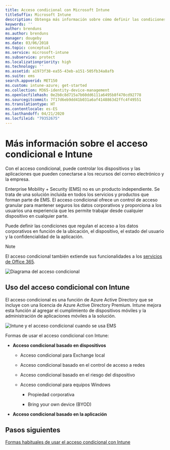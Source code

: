 ```yaml
---
title: Acceso condicional con Microsoft Intune
titleSuffix: Microsoft Intune
description: Obtenga más información sobre cómo definir las condiciones que deben cumplir los usuarios, los dispositivos y las aplicaciones para acceder a los recursos de la empresa en Microsoft Intune.
keywords: ''
author: brenduns
ms.author: brenduns
manager: dougeby
ms.date: 03/06/2018
ms.topic: conceptual
ms.service: microsoft-intune
ms.subservice: protect
ms.localizationpriority: high
ms.technology: ''
ms.assetid: a1973f38-ea55-43eb-a151-505fb34a8afb
ms.suite: ems
search.appverid: MET150
ms.custom: intune-azure; get-started
ms.collection: M365-identity-device-management
ms.openlocfilehash: 0e2b8c8d715a7b60dd6111a6495b8f470cd92778
ms.sourcegitcommit: 7f17d6eb9dd41b031a6af4148863d2ffc4f49551
ms.translationtype: HT
ms.contentlocale: es-ES
ms.lasthandoff: 04/21/2020
ms.locfileid: "79352675"
---
```

# <a name="learn-about-conditional-access-and-intune"></a>Más información sobre el acceso condicional e Intune

Con el acceso condicional, puede controlar los dispositivos y las aplicaciones que pueden conectarse a los recursos del correo electrónico y la empresa. 

Enterprise Mobility + Security (EMS) no es un producto independiente. Se trata de una solución incluida en todos los servicios y productos que forman parte de EMS. El acceso condicional ofrece un control de acceso granular para mantener seguros los datos corporativos y proporciona a los usuarios una experiencia que les permite trabajar desde cualquier dispositivo en cualquier parte.

Puede definir las condiciones que regulan el acceso a los datos corporativos en función de la ubicación, el dispositivo, el estado del usuario y la confidencialidad de la aplicación.

> [!NOTE]
> El acceso condicional también extiende sus funcionalidades a los [servicios de Office 365](https://docs.microsoft.com/office365/enterprise/office-365-client-support-conditional-access).

![Diagrama del acceso condicional](./media/conditional-access/ca-diagram-1.png)

## <a name="use-conditional-access-with-intune"></a>Uso del acceso condicional con Intune

El acceso condicional es una función de Azure Active Directory que se incluye con una licencia de Azure Active Directory Premium. Intune mejora esta función al agregar el cumplimiento de dispositivos móviles y la administración de aplicaciones móviles a la solución. 

![Intune y el acceso condicional cuando se usa EMS](./media/conditional-access/intune-with-ca-1.png)

Formas de usar el acceso condicional con Intune:

- **Acceso condicional basado en dispositivos**

  - Acceso condicional para Exchange local

  - Acceso condicional basado en el control de acceso a redes

  - Acceso condicional basado en el riesgo del dispositivo

  - Acceso condicional para equipos Windows

    - Propiedad corporativa

    - Bring your own device (BYOD)

- **Acceso condicional basado en la aplicación**

## <a name="next-steps"></a>Pasos siguientes

[Formas habituales de usar el acceso condicional con Intune](conditional-access-intune-common-ways-use.md)
